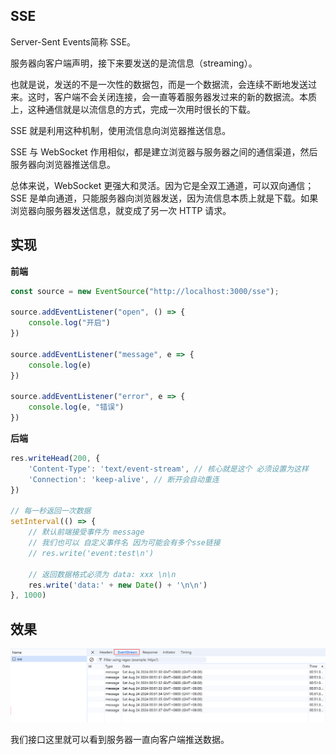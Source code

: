 ## SSE

Server-Sent Events简称 SSE。

服务器向客户端声明，接下来要发送的是流信息（streaming）。

也就是说，发送的不是一次性的数据包，而是一个数据流，会连续不断地发送过来。这时，客户端不会关闭连接，会一直等着服务器发过来的新的数据流。本质上，这种通信就是以流信息的方式，完成一次用时很长的下载。

SSE 就是利用这种机制，使用流信息向浏览器推送信息。

SSE 与 WebSocket 作用相似，都是建立浏览器与服务器之间的通信渠道，然后服务器向浏览器推送信息。

总体来说，WebSocket 更强大和灵活。因为它是全双工通道，可以双向通信；SSE 是单向通道，只能服务器向浏览器发送，因为流信息本质上就是下载。如果浏览器向服务器发送信息，就变成了另一次 HTTP 请求。

## 实现

**前端**

```javascript
const source = new EventSource("http://localhost:3000/sse");

source.addEventListener("open", () => {
    console.log("开启")
})

source.addEventListener("message", e => {
    console.log(e)
})

source.addEventListener("error", e => {
    console.log(e, "错误")
})
```

**后端**

```javascript
res.writeHead(200, {
    'Content-Type': 'text/event-stream', // 核心就是这个 必须设置为这样
    'Connection': 'keep-alive', // 断开会自动重连
})

// 每一秒返回一次数据
setInterval(() => {
    // 默认前端接受事件为 message
    // 我们也可以 自定义事件名 因为可能会有多个sse链接
    // res.write('event:test\n')
    
    // 返回数据格式必须为 data: xxx \n\n
    res.write('data:' + new Date() + '\n\n')
}, 1000)
```

## 效果

![sse](./img/sse.png)

我们接口这里就可以看到服务器一直向客户端推送数据。